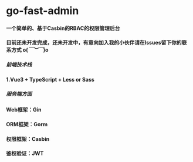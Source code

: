 # go-fast-admin
#### 一个简单的、基于Casbin的RBAC的权限管理后台
#### 目前还未开发完成，还未开发中，有意向加入我的小伙伴请在Issues留下你的联系方式 o(*￣︶￣*)o
##### 前端技术栈
#### 1.Vue3 + TypeScript + Less or Sass
##### 服务端方面
#### Web框架：Gin
#### ORM框架：Gorm
#### 权限框架：Casbin
#### 鉴权验证：JWT
